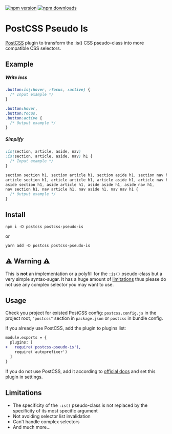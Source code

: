 [![npm version](https://img.shields.io/npm/v/postcss-pseudo-is?style=for-the-badge)][npm] [![npm downloads](https://img.shields.io/npm/dm/postcss-pseudo-is?style=for-the-badge)][npm]

[npm]: https://www.npmjs.com/package/postcss-pseudo-is

# PostCSS Pseudo Is

[PostCSS] plugin to transform the :is() CSS pseudo-class into more compatible CSS selectors.

[PostCSS]: https://github.com/postcss/postcss

## Example
##### Write less
```css
.button:is(:hover, :focus, :active) {
  /* Input example */
}
```

```css
.button:hover,
.button:focus,
.button:active {
  /* Output example */
}
```

##### Simplify
```css
:is(section, article, aside, nav)
:is(section, article, aside, nav) h1 {
  /* Input example */
}
```

```css
section section h1, section article h1, section aside h1, section nav h1,
article section h1, article article h1, article aside h1, article nav h1,
aside section h1, aside article h1, aside aside h1, aside nav h1,
nav section h1, nav article h1, nav aside h1, nav nav h1 {
  /* Output example */
}
```

## Install
```
npm i -D postcss postcss-pseudo-is
```
or
```
yarn add -D postcss postcss-pseudo-is
```

## :warning: Warning :warning:

This is **not** an implementation or a polyfill for the `:is()` pseudo-class but a very simple syntax-sugar.
It has a huge amount of [limitations](#limitations) thus please do not use any complex selector you may want to use.


## Usage

Check you project for existed PostCSS config: `postcss.config.js`
in the project root, `"postcss"` section in `package.json`
or `postcss` in bundle config.

If you already use PostCSS, add the plugin to plugins list:

```diff
module.exports = {
  plugins: [
+   require('postcss-pseudo-is'),
    require('autoprefixer')
  ]
}
```

If you do not use PostCSS, add it according to [official docs]
and set this plugin in settings.

[official docs]: https://github.com/postcss/postcss#usage


## Limitations
 - The specificity of the `:is()` pseudo-class is not replaced by the specificity of its most specific argument
 - Not avoiding selector list invalidation
 - Can't handle complex selectors
 - And much more...

